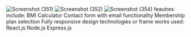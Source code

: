 ![Screenshot (351)](https://github.com/user-attachments/assets/0fcf0fd7-e1f3-4cab-ae0d-c205246d538e)
![Screenshot (352)](https://github.com/user-attachments/assets/be22aa44-b0f0-466a-a6d3-fce010aac80b)
![Screenshot (354)](https://github.com/user-attachments/assets/aa9f201c-12cd-4077-981e-1b4153bae105)
feautres include:
BMI Calculator
Contact form with email functionality
Membership plan selection
Fully responsive design
technologies or frame works used:
React.js
Node.js
Express.js
